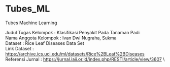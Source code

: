 # Tubes_ML
Tubes Machine Learning

Judul Tugas Kelompok : Klasifikasi Penyakit Pada Tanaman Padi\
Nama Anggota Kelompok : Ivan Dwi Nugraha, Sukma \
Dataset : Rice Leaf Diseases Data Set\
Link Dataset : https://archive.ics.uci.edu/ml/datasets/Rice%2BLeaf%2BDiseases \
Referensi Jurnal : https://jurnal.iaii.or.id/index.php/RESTI/article/view/3607 \


